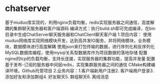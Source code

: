 # chatserver
基于muduo库实现的，利用nginx负载均衡，redis实现服务器之间通信，高度解耦的集群聊天服务器和客户端源码
编译方式：执行bulid.sh即可完成编译，在bin目录中生成ChatServer聊天服务器和ChatClient聊天客户端
1.项目内容：
使用muduo网络库实现网络模块开发，达到高并发IO服务，并将网络模块，业务模块，数据模块进行高度解耦
使用json来打包传输的数据，进行序列化和反序列化
MySQL数据库编程，使用mysql关系型数据库作为项目数据的落地存储
配置nginx的tcp的负载均衡，支持长连接，实现服务器的集群功能，提高并发量
配置基于发布-订阅的服务器中间层redis，实现集群服务器之间的通信
CMake构建编译环境，Github托管项目
2.业务内容：1.客户端新用户注册2. 客户端用户登录3. 添加好友和添加群组4. 好友聊天5. 群组聊天6. 离线消息
